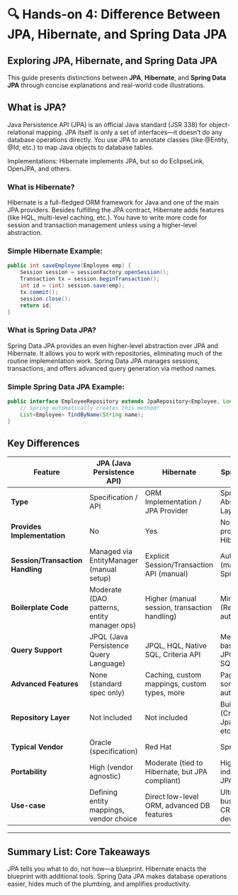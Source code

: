 # 🔍 Hands-on 4: Difference Between JPA, Hibernate, and Spring Data JPA

## Exploring JPA, Hibernate, and Spring Data JPA
This guide presents  distinctions between **JPA**, **Hibernate**, and **Spring Data JPA** 
through concise explanations and real-world code illustrations.

## What is JPA?
Java Persistence API (JPA) is an official Java standard (JSR 338) for object-relational mapping. JPA itself is only a set of interfaces—it doesn’t do any database 
operations directly. You use JPA to annotate classes (like @Entity, @Id, etc.) to map Java objects to database tables.

Implementations: Hibernate implements JPA, but so do EclipseLink, OpenJPA, and others.

### What is Hibernate?
Hibernate is a full-fledged ORM framework for Java and one of the main JPA providers.
Besides fulfilling the JPA contract, Hibernate adds features (like HQL, multi-level caching, etc.).
You have to write more code for session and transaction management unless using a higher-level abstraction.

### Simple Hibernate Example:
```java
public int saveEmployee(Employee emp) {
    Session session = sessionFactory.openSession();
    Transaction tx = session.beginTransaction();
    int id = (int) session.save(emp);
    tx.commit();
    session.close();
    return id;
}
```

### What is Spring Data JPA?
Spring Data JPA provides an even higher-level abstraction over JPA and Hibernate.
It allows you to work with repositories, eliminating much of the routine implementation work.
Spring Data JPA manages sessions, transactions, and offers advanced query generation via method names.

### Simple Spring Data JPA Example:
```java
public interface EmployeeRepository extends JpaRepository<Employee, Long> {
    // Spring automatically creates this method!
    List<Employee> findByName(String name);
}
```

## Key Differences

| Feature                        | **JPA** (Java Persistence API)                | **Hibernate**                                   | **Spring Data JPA**                          |
|---------------------------------|-----------------------------------------------|-------------------------------------------------|----------------------------------------------|
| **Type**                       | Specification / API                           | ORM Implementation / JPA Provider               | Spring Abstraction Layer over JPA            |
| **Provides Implementation**     | No                                         | Yes                                          | No (requires JPA provider like Hibernate)  |
| **Session/Transaction Handling**| Managed via EntityManager (manual setup)      | Explicit Session/Transaction API (manual)       | Automatic (managed by Spring)                |
| **Boilerplate Code**            | Moderate (DAO patterns, entity manager ops)   | Higher (manual session, transaction handling)   | Minimal (Repositories, auto-queries)         |
| **Query Support**               | JPQL (Java Persistence Query Language)        | JPQL, HQL, Native SQL, Criteria API             | Method-name based queries, JPQL, custom SQL  |
| **Advanced Features**           | None (standard spec only)                     | Caching, custom mappings, custom types, more    | Pagination, sorting, auditing, auto-impl.    |
| **Repository Layer**            | Not included                                  | Not included                                    | Built-in (CrudRepository, JpaRepository, etc)|
| **Typical Vendor**              | Oracle (specification)                        | Red Hat                                         | Spring Team                                  |
| **Portability**                 | High (vendor agnostic)                        | Moderate (tied to Hibernate, but JPA compliant) | High (vendor independent via JPA)            |
| **Use-case**                    | Defining entity mappings, vendor choice       | Direct low-level ORM, advanced DB features      | Ultra-fast business CRUD/repo development    |

---


## Summary List: Core Takeaways
JPA tells you what to do, not how—a blueprint.
Hibernate enacts the blueprint with additional tools.
Spring Data JPA makes database operations easier, hides much of the plumbing, and amplifies productivity.
